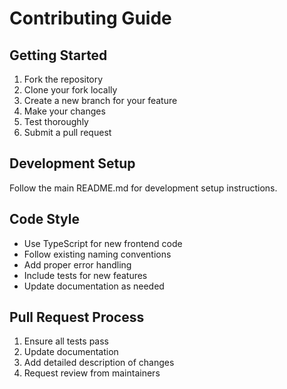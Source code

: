 # Contributing Guide

## Getting Started

1. Fork the repository
2. Clone your fork locally
3. Create a new branch for your feature
4. Make your changes
5. Test thoroughly  
6. Submit a pull request

## Development Setup

Follow the main README.md for development setup instructions.

## Code Style

- Use TypeScript for new frontend code
- Follow existing naming conventions
- Add proper error handling
- Include tests for new features
- Update documentation as needed

## Pull Request Process

1. Ensure all tests pass
2. Update documentation
3. Add detailed description of changes
4. Request review from maintainers